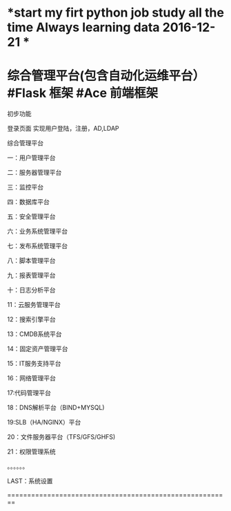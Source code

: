 *start my firt python job study all the time  Always learning  data 2016-12-21 *
========================================================================================
综合管理平台(包含自动化运维平台）
#Flask 框架
#Ace 前端框架
=========================================================================================
初步功能

登录页面  实现用户登陆，注册，AD,LDAP

综合管理平台

一：用户管理平台

二：服务器管理平台

三：监控平台

四：数据库平台

五：安全管理平台

六：业务系统管理平台

七：发布系统管理平台

八：脚本管理平台

九：报表管理平台

十：日志分析平台

11：云服务管理平台

12：搜索引擎平台

13：CMDB系统平台

14：固定资产管理平台

15：IT服务支持平台

16：网络管理平台

17:代码管理平台

18：DNS解析平台（BIND+MYSQL)

19:SLB（HA/NGINX）平台

20：文件服务器平台（TFS/GFS/GHFS)

21：权限管理系统

。。。。。。

LAST：系统设置

========================================================


